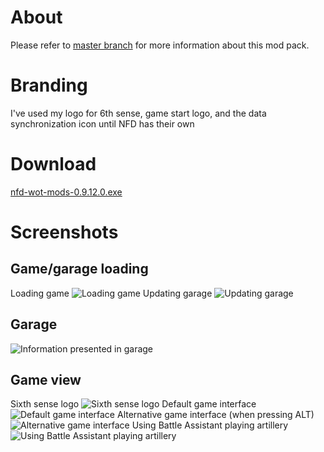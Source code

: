 # About #
Please refer to [master branch](https://github.com/atterdag/atterdag-wot-mods) for more information about this mod pack.

# Branding #
I've used my logo for 6th sense, game start logo, and the data synchronization icon until NFD has their own

# Download #
[nfd-wot-mods-0.9.12.0.exe](https://dl.dropboxusercontent.com/u/11915528/wot/nfd-wot-mods-0.9.12.0.exe)

# Screenshots #
## Game/garage loading ##
Loading game
![Loading game](https://raw.githubusercontent.com/atterdag/atterdag-wot-mods/nfd/nfd-wot-mods/screenshots/loading.jpg)
Updating garage
![Updating garage](https://raw.githubusercontent.com/atterdag/atterdag-wot-mods/nfd/nfd-wot-mods/screenshots/updating.jpg)
## Garage ##
![Information presented in garage](https://raw.githubusercontent.com/atterdag/atterdag-wot-mods/nfd/nfd-wot-mods/screenshots/garage.jpg)
## Game view ##
Sixth sense logo
![Sixth sense logo](https://raw.githubusercontent.com/atterdag/atterdag-wot-mods/nfd/nfd-wot-mods/screenshots/sixthsense.jpg)
Default game interface
![Default game interface](https://raw.githubusercontent.com/atterdag/atterdag-wot-mods/nfd/nfd-wot-mods/screenshots/default.jpg)
Alternative game interface (when pressing ALT)
![Alternative game interface](https://raw.githubusercontent.com/atterdag/atterdag-wot-mods/nfd/nfd-wot-mods/screenshots/alternative.jpg)
Using Battle Assistant playing artillery
![Using Battle Assistant playing artillery](https://raw.githubusercontent.com/atterdag/atterdag-wot-mods/nfd/nfd-wot-mods/screenshots/battleassistant.jpg)
